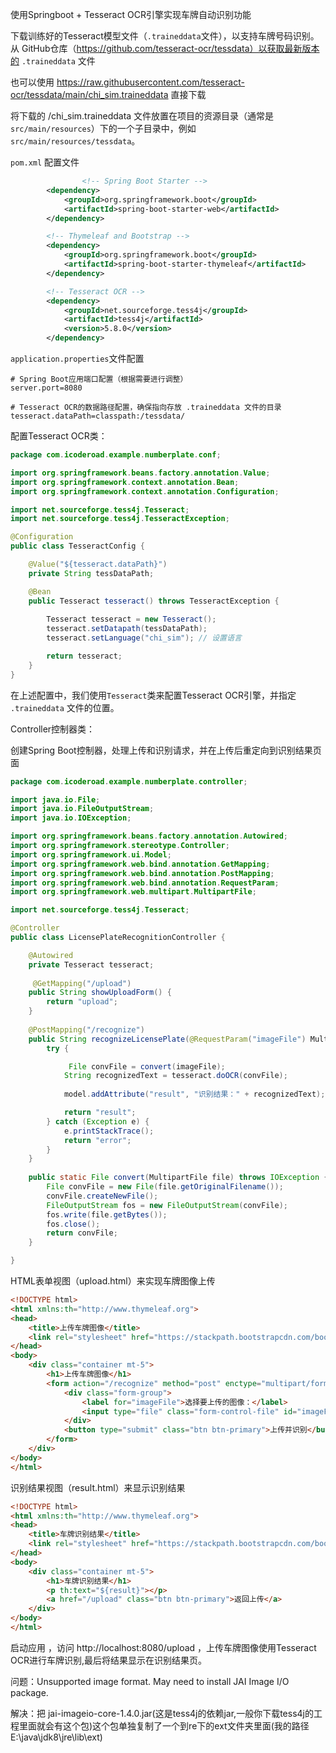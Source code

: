 使用Springboot + Tesseract OCR引擎实现车牌自动识别功能

下载训练好的Tesseract模型文件（`.traineddata`文件），以支持车牌号码识别。从 GitHub仓库（https://github.com/tesseract-ocr/tessdata）以获取最新版本的 `.traineddata` 文件

也可以使用 https://raw.githubusercontent.com/tesseract-ocr/tessdata/main/chi_sim.traineddata 直接下载

将下载的 /chi_sim.traineddata  文件放置在项目的资源目录（通常是`src/main/resources`）下的一个子目录中，例如 `src/main/resources/tessdata`。

 `pom.xml` 配置文件

```xml
				<!-- Spring Boot Starter -->
        <dependency>
            <groupId>org.springframework.boot</groupId>
            <artifactId>spring-boot-starter-web</artifactId>
        </dependency>

        <!-- Thymeleaf and Bootstrap -->
        <dependency>
            <groupId>org.springframework.boot</groupId>
            <artifactId>spring-boot-starter-thymeleaf</artifactId>
        </dependency>

        <!-- Tesseract OCR -->
        <dependency>
            <groupId>net.sourceforge.tess4j</groupId>
            <artifactId>tess4j</artifactId>
            <version>5.8.0</version>
        </dependency>
```

`application.properties`文件配置

```properties
# Spring Boot应用端口配置（根据需要进行调整）
server.port=8080

# Tesseract OCR的数据路径配置，确保指向存放 .traineddata 文件的目录
tesseract.dataPath=classpath:/tessdata/
```

配置Tesseract OCR类：

```java
package com.icoderoad.example.numberplate.conf;

import org.springframework.beans.factory.annotation.Value;
import org.springframework.context.annotation.Bean;
import org.springframework.context.annotation.Configuration;

import net.sourceforge.tess4j.Tesseract;
import net.sourceforge.tess4j.TesseractException;

@Configuration
public class TesseractConfig {

    @Value("${tesseract.dataPath}")
    private String tessDataPath;

    @Bean
    public Tesseract tesseract() throws TesseractException {
    	
        Tesseract tesseract = new Tesseract();
        tesseract.setDatapath(tessDataPath);
        tesseract.setLanguage("chi_sim"); // 设置语言

        return tesseract;
    }
}
```

在上述配置中，我们使用`Tesseract`类来配置Tesseract OCR引擎，并指定 `.traineddata` 文件的位置。

Controller控制器类：

创建Spring Boot控制器，处理上传和识别请求，并在上传后重定向到识别结果页面

```java
package com.icoderoad.example.numberplate.controller;

import java.io.File;
import java.io.FileOutputStream;
import java.io.IOException;

import org.springframework.beans.factory.annotation.Autowired;
import org.springframework.stereotype.Controller;
import org.springframework.ui.Model;
import org.springframework.web.bind.annotation.GetMapping;
import org.springframework.web.bind.annotation.PostMapping;
import org.springframework.web.bind.annotation.RequestParam;
import org.springframework.web.multipart.MultipartFile;

import net.sourceforge.tess4j.Tesseract;

@Controller
public class LicensePlateRecognitionController {

    @Autowired
    private Tesseract tesseract;
    
     @GetMapping("/upload")
    public String showUploadForm() {
        return "upload";
    }
    
    @PostMapping("/recognize")
    public String recognizeLicensePlate(@RequestParam("imageFile") MultipartFile imageFile, Model model) {
        try {

             File convFile = convert(imageFile);
            String recognizedText = tesseract.doOCR(convFile);
            
            model.addAttribute("result", "识别结果：" + recognizedText);

            return "result";
        } catch (Exception e) {
            e.printStackTrace();
            return "error";
        }
    }
    
    public static File convert(MultipartFile file) throws IOException {
        File convFile = new File(file.getOriginalFilename());
        convFile.createNewFile();
        FileOutputStream fos = new FileOutputStream(convFile);
        fos.write(file.getBytes());
        fos.close();
        return convFile;
    }

}
```

HTML表单视图（upload.html）来实现车牌图像上传

```html
<!DOCTYPE html>
<html xmlns:th="http://www.thymeleaf.org">
<head>
    <title>上传车牌图像</title>
    <link rel="stylesheet" href="https://stackpath.bootstrapcdn.com/bootstrap/4.5.2/css/bootstrap.min.css">
</head>
<body>
    <div class="container mt-5">
        <h1>上传车牌图像</h1>
        <form action="/recognize" method="post" enctype="multipart/form-data">
            <div class="form-group">
                <label for="imageFile">选择要上传的图像：</label>
                <input type="file" class="form-control-file" id="imageFile" name="imageFile">
            </div>
            <button type="submit" class="btn btn-primary">上传并识别</button>
        </form>
    </div>
</body>
</html>
```

识别结果视图（result.html）来显示识别结果

```html
<!DOCTYPE html>
<html xmlns:th="http://www.thymeleaf.org">
<head>
    <title>车牌识别结果</title>
    <link rel="stylesheet" href="https://stackpath.bootstrapcdn.com/bootstrap/4.5.2/css/bootstrap.min.css">
</head>
<body>
    <div class="container mt-5">
        <h1>车牌识别结果</h1>
        <p th:text="${result}"></p>
        <a href="/upload" class="btn btn-primary">返回上传</a>
    </div>
</body>
</html>
```

启动应用 ，访问 http://localhost:8080/upload ，上传车牌图像使用Tesseract OCR进行车牌识别,最后将结果显示在识别结果页。



问题：Unsupported image format. May need to install JAI Image I/O package. 

解决：把 jai-imageio-core-1.4.0.jar(这是tess4j的依赖jar,一般你下载tess4j的工程里面就会有这个包)这个包单独复制了一个到re下的ext文件夹里面(我的路径E:\java\jdk8\jre\lib\ext)